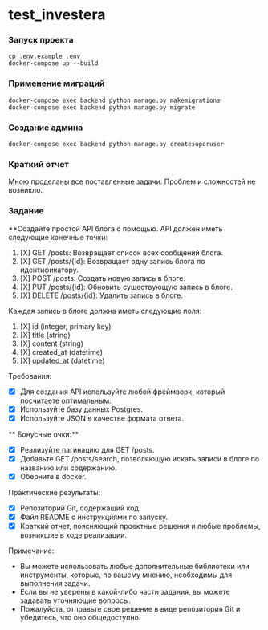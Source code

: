 # test_investera

### Запуск проекта

```
cp .env.example .env
docker-compose up --build
```

### Применение миграций

```
docker-compose exec backend python manage.py makemigrations
docker-compose exec backend python manage.py migrate
```

### Создание админа

```
docker-compose exec backend python manage.py createsuperuser
```

### Краткий отчет

Мною проделаны все поставленные задачи. Проблем и сложностей не возникло.

### Задание

**Создайте простой API блога с помощью. API должен иметь следующие конечные точки:

1. [X] GET /posts: Возвращает список всех сообщений блога.
2. [X] GET /posts/{id}: Возвращает одну запись блога по идентификатору.
3. [X] POST /posts: Создать новую запись в блоге.
4. [X] PUT /posts/{id}: Обновить существующую запись в блоге.
5. [X] DELETE /posts/{id}: Удалить запись в блоге.

Каждая запись в блоге должна иметь следующие поля:

1. [X] id (integer, primary key)
2. [X] title (string)
3. [X] content (string)
4. [X] created_at (datetime)
5. [X] updated_at (datetime)

Требования:

* [X] Для создания API используйте любой фреймворк, который посчитаете оптимальным.
* [X] Используйте базу данных Postgres.
* [X] Используйте JSON в качестве формата ответа.

** Бонусные очки:**

* [X] Реализуйте пагинацию для GET /posts.
* [X] Добавьте GET /posts/search, позволяющую искать записи в блоге по названию или содержанию.
* [X] Оберните в docker.

Практические результаты:

* [X] Репозиторий Git, содержащий код.
* [X] Файл README с инструкциями по запуску.
* [X] Краткий отчет, поясняющий проектные решения и любые проблемы, возникшие в ходе реализации.

Примечание:

* Вы можете использовать любые дополнительные библиотеки или инструменты, которые, по вашему мнению, необходимы для выполнения задачи.
* Если вы не уверены в какой-либо части задания, вы можете задавать уточняющие вопросы.
* Пожалуйста, отправьте свое решение в виде репозитория Git и убедитесь, что оно общедоступно.
